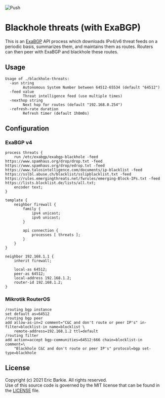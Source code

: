 ![Push](https://github.com/ebarkie/blackhole-threats/workflows/Push/badge.svg)

# Blackhole threats (with ExaBGP)

This is an [ExaBGP](https://github.com/Exa-Networks/exabgp) API process which
downloads IPv4/v6 threat feeds on a periodic basis, summarizes them, and
maintains them as routes.  Routers can then peer with ExaBGP and blackhole
these routes.

## Usage

```
Usage of ./blackhole-threats:
  -asn string
    	Autonomous System Number between 64512-65534 (default "64512")
  -feed value
    	Threat intelligence feed (use multiple times)
  -nexthop string
    	Next hop for routes (default "192.168.0.254")
  -refresh-rate duration
    	Refresh timer (default 1h0m0s)
```

## Configuration

### ExaBGP v4

```
process threats {
	run /etc/exabgp/exabgp-blackhole -feed https://www.spamhaus.org/drop/drop.txt -feed https://www.spamhaus.org/drop/edrop.txt -feed https://www.talosintelligence.com/documents/ip-blacklist -feed https://sslbl.abuse.ch/blacklist/sslipblacklist.txt -feed https://rules.emergingthreats.net/fwrules/emerging-Block-IPs.txt -feed https://lists.blocklist.de/lists/all.txt;
	encoder text;
}

template {
	neighbor firewall {
		family {
			ipv4 unicast;
			ipv6 unicast;
		}

		api connection {
			processes [ threats ];
		}
	}
}

neighbor 192.168.1.1 {
	inherit firewall;

	local-as 64512;
	peer-as 64512;
	local-address 192.168.1.2;
	router-id 192.168.1.2;
}
```

### Mikrotik RouterOS

```
/routing bgp instance
set default as=64512
/routing bgp peer
add allow-as-in=2 comment="C&C and don't route or peer IP's" in-filter=blocklist-in name=blocklist \
    remote-address=192.168.1.2 ttl=default
/routing filter
add action=accept bgp-communities=64512:666 chain=blocklist-in comment=\
    "Blackhole C&C and don't route or peer IP's" protocol=bgp set-type=blackhole
```

## License

Copyright (c) 2021 Eric Barkie. All rights reserved.  
Use of this source code is governed by the MIT license
that can be found in the [LICENSE](LICENSE) file.
